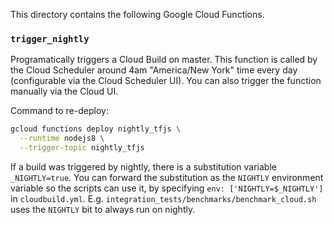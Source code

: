 This directory contains the following Google Cloud Functions.

### `trigger_nightly`
Programatically triggers a Cloud Build on master. This function is called by the Cloud Scheduler around 4am "America/New York" time every day (configurable via the Cloud Scheduler UI).
You can also trigger the function manually via the Cloud UI.

Command to re-deploy:
```sh
gcloud functions deploy nightly_tfjs \
  --runtime nodejs8 \
  --trigger-topic nightly_tfjs
```

If a build was triggered by nightly, there is a substitution variable `_NIGHTLY=true`.
You can forward the substitution as the `NIGHTLY` environment variable so the scripts can use it, by specifying `env: ['NIGHTLY=$_NIGHTLY']` in `cloudbuild.yml`. E.g. `integration_tests/benchmarks/benchmark_cloud.sh` uses the `NIGHTLY` bit to always run on nightly.

